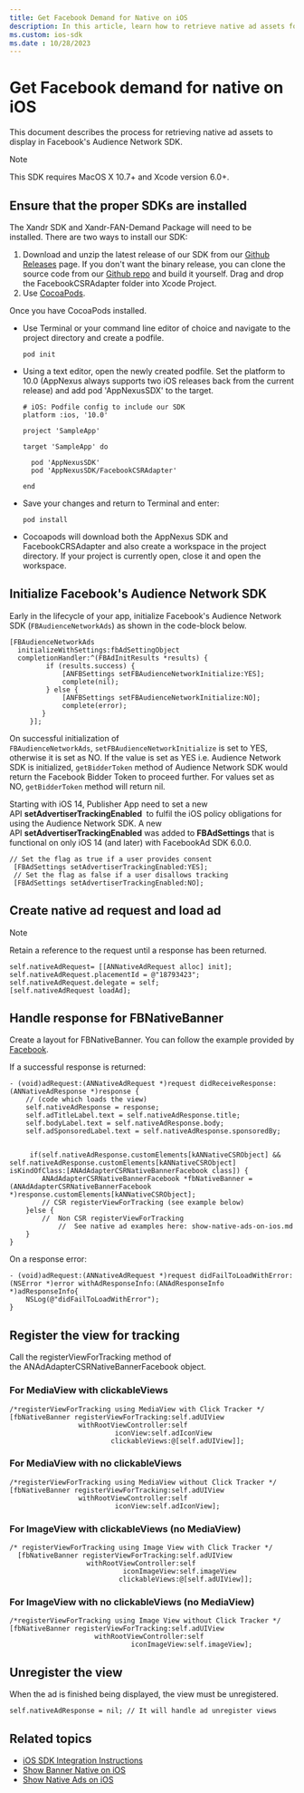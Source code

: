 ```yaml
---
title: Get Facebook Demand for Native on iOS
description: In this article, learn how to retrieve native ad assets for display in Facebook's Audience Network SDK on iOS devices.
ms.custom: ios-sdk
ms.date : 10/28/2023
---
```


# Get Facebook demand for native on iOS

This document describes the process for retrieving native ad assets to display in Facebook's Audience Network SDK.

> [!NOTE]
> This SDK requires MacOS X 10.7+ and Xcode version 6.0+.

## Ensure that the proper SDKs are installed

The Xandr SDK and Xandr-FAN-Demand Package will need to be installed. There are two ways to install our SDK:

1. Download and unzip the latest release of our SDK from our [Github Releases](https://github.com/appnexus/mobile-sdk-ios/releases/latest) page. If you don't want the binary release, you can clone the source code from our [Github repo](https://github.com/appnexus/mobile-sdk-ios) and build it yourself. Drag and drop the FacebookCSRAdapter folder into Xcode Project.
1. Use [CocoaPods](https://cocoapods.org/).

Once you have CocoaPods installed.

- Use Terminal or your command line editor of choice and navigate to the project directory and create a podfile.

  ``` 
  pod init
  ```

- Using a text editor, open the newly created podfile. Set the platform to 10.0 (AppNexus always supports two iOS releases back from the current release) and add pod 'AppNexusSDX' to the target.

  ``` 
  # iOS: Podfile config to include our SDK
  platform :ios, '10.0'
     
  project 'SampleApp'
     
  target 'SampleApp' do
    
    pod 'AppNexusSDK'
    pod 'AppNexusSDK/FacebookCSRAdapter'
    
  end 
  ```

- Save your changes and return to Terminal and enter:

  ``` 
  pod install
  ```

- Cocoapods will download both the AppNexus SDK and FacebookCRSAdapter and also create a workspace in the project directory. If your project is currently open, close it and open the workspace.

## Initialize Facebook's Audience Network SDK

Early in the lifecycle of your app, initialize Facebook's Audience Network SDK (`FBAudienceNetworkAds`) as shown in the code-block below.

``` 
[FBAudienceNetworkAds 
  initializeWithSettings:fbAdSettingObject  
  completionHandler:^(FBAdInitResults *results) {
         if (results.success) {
             [ANFBSettings setFBAudienceNetworkInitialize:YES];
             complete(nil);
         } else {
             [ANFBSettings setFBAudienceNetworkInitialize:NO];
             complete(error); 
        }
     }];
```

On successful initialization of `FBAudienceNetworkAds`, `setFBAudienceNetworkInitialize` is set to YES, otherwise it is set as NO. If the value is set as YES i.e. Audience Network SDK is initialized, `getBidderToken` method of Audience Network SDK would return the Facebook Bidder Token to proceed further. For values set as NO, `getBidderToken` method will return nil.

Starting with iOS 14, Publisher App need to set a new API **setAdvertiserTrackingEnabled**  to fulfil the iOS policy obligations for using the Audience Network SDK. A new API **setAdvertiserTrackingEnabled** was added to **FBAdSettings** that is functional on only iOS 14 (and later) with FacebookAd SDK 6.0.0.

``` 
// Set the flag as true if a user provides consent
 [FBAdSettings setAdvertiserTrackingEnabled:YES];
 // Set the flag as false if a user disallows tracking
 [FBAdSettings setAdvertiserTrackingEnabled:NO];
```

## Create native ad request and load ad

> [!NOTE]
> Retain a reference to the request until a response has been returned.

``` 
self.nativeAdRequest= [[ANNativeAdRequest alloc] init];
self.nativeAdRequest.placementId = @"18793423";
self.nativeAdRequest.delegate = self;
[self.nativeAdRequest loadAd];
```

## Handle response for FBNativeBanner

Create a layout for FBNativeBanner. You can follow the example provided by [Facebook](https://developers.facebook.com/docs/audience-network/guides/initialize-sdk).

If a successful response is returned:

``` 
- (void)adRequest:(ANNativeAdRequest *)request didReceiveResponse:(ANNativeAdResponse *)response {
    // (code which loads the view)
    self.nativeAdResponse = response;
    self.adTitleLabel.text = self.nativeAdResponse.title;
    self.bodyLabel.text = self.nativeAdResponse.body;
    self.adSponsoredLabel.text = self.nativeAdResponse.sponsoredBy;
 
 
     if(self.nativeAdResponse.customElements[kANNativeCSRObject] && self.nativeAdResponse.customElements[kANNativeCSRObject] isKindOfClass:[ANAdAdapterCSRNativeBannerFacebook class]) {
        ANAdAdapterCSRNativeBannerFacebook *fbNativeBanner = (ANAdAdapterCSRNativeBannerFacebook *)response.customElements[kANNativeCSRObject];
        // CSR registerViewForTracking (see example below)
    }else {
        //  Non CSR registerViewForTracking
            //  See native ad examples here: show-native-ads-on-ios.md
    }
}
```

On a response error:

``` 
- (void)adRequest:(ANNativeAdRequest *)request didFailToLoadWithError:(NSError *)error withAdResponseInfo:(ANAdResponseInfo *)adResponseInfo{
    NSLog(@"didFailToLoadWithError");
}
```

## Register the view for tracking

Call the registerViewForTracking method of the ANAdAdapterCSRNativeBannerFacebook object.

### For MediaView with clickableViews

``` 
/*registerViewForTracking using MediaView with Click Tracker */
[fbNativeBanner registerViewForTracking:self.adUIView
                 withRootViewController:self
                          iconView:self.adIconView
                         clickableViews:@[self.adUIView]];          
```

### For MediaView with no clickableViews

``` 
/*registerViewForTracking using MediaView without Click Tracker */
[fbNativeBanner registerViewForTracking:self.adUIView
                 withRootViewController:self
                          iconView:self.adIconView];          
```

### For ImageView with clickableViews (no MediaView)

``` 
/* registerViewForTracking using Image View with Click Tracker */
  [fbNativeBanner registerViewForTracking:self.adUIView
                   withRootViewController:self
                            iconImageView:self.imageView
                           clickableViews:@[self.adUIView]];     
```

### For ImageView with no clickableViews (no MediaView)

``` 
/*registerViewForTracking using Image View without Click Tracker */
[fbNativeBanner registerViewForTracking:self.adUIView
                     withRootViewController:self
                              iconImageView:self.imageView];
```

## Unregister the view

When the ad is finished being displayed, the view must be unregistered.

``` 
self.nativeAdResponse = nil; // It will handle ad unregister views
```

## Related topics

- [iOS SDK Integration Instructions](ios-sdk-integration-instructions.md)
- [Show Banner Native on iOS](show-banner-native-on-ios.md)
- [Show Native Ads on iOS](show-native-ads-on-ios.md)
